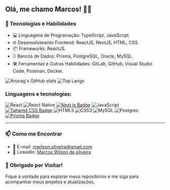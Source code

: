 ## Olá, me chamo Marcos! 👋😊

### 🔧 Tecnologias e Habilidades

- 💻 Linguagens de Programação: TypeScript, JavaScript.
- 🌐 Desenvolvimento Frontend: ReactJS, NextJS, HTML, CSS.
- 📦 Frameworks: ReactJS.
- 🗄️ Bancos de Dados: Prisma, PostgreSQL, Oracle, MySQL.
- 🛠️ Ferramentas e Outras Habilidades: GitLab, GitHub, Visual Studio Code, Postman, Docker.

![Anurag's GitHub stats](https://github-readme-stats.vercel.app/api?username=mwilsonoliveira&show_icons=true&theme=transparent)
![Top Langs](https://github-readme-stats.vercel.app/api/top-langs/?username=mwilsonoliveira&layout=compact&langs_count=7&theme=transparent)

### Linguagens e tecnologias:

![React](https://img.shields.io/badge/react-%2320232a.svg?style=for-the-badge&logo=react&logoColor=%2361DAFB)
![React Native](https://img.shields.io/badge/react_native-%2320232a.svg?style=for-the-badge&logo=react&logoColor=%2361DAFB)
[![Next.js Badge](https://img.shields.io/badge/Next.js-%2320232a?style=for-the-badge&logo=next.js)](https://nextjs.org/)
![JavaScript](https://img.shields.io/badge/javascript-%23323330.svg?style=for-the-badge&logo=javascript&logoColor=%23F7DF1E)
[![Tailwind CSS Badge](https://img.shields.io/badge/Tailwind%20CSS-%2320232a?style=for-the-badge&logo=tailwind-css)](https://tailwindcss.com/)
![HTML5](https://img.shields.io/badge/html5-%23E34F26.svg?style=for-the-badge&logo=html5&logoColor=white)
![CSS3](https://img.shields.io/badge/css3-%231572B6.svg?style=for-the-badge&logo=css3&logoColor=white)
![MySQL](https://img.shields.io/badge/mysql-%2300f.svg?style=for-the-badge&logo=mysql&logoColor=white)
![Postgres](https://img.shields.io/badge/postgres-%23316192.svg?style=for-the-badge&logo=postgresql&logoColor=white)
[![Prisma Badge](https://img.shields.io/badge/Prisma-%2320232a?style=for-the-badge&logo=prisma)](https://www.prisma.io/)

---

### 📫 Como me Encontrar

- 📧 E-mail: mwilson.oliveira@gmail.com
- 💼 LinkedIn: [Marcos Wilson de oliveira](https://www.linkedin.com/in/mwilson-oliveira/)

### 🎉 Obrigado por Visitar!

Fique à vontade para explorar meus repositórios e me siga para acompanhar meus projetos e atualizações.

